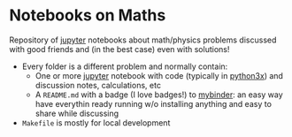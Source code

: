 # Notebooks on Maths

Repository of [jupyter] notebooks about math/physics problems discussed with good friends and (in the best case) even with  solutions!

- Every folder is a different problem and normally contain:
  - One or more [jupyter] notebook with code (typically in [python3x]) and discussion notes, calculations, etc
  - A ``README.md`` with a badge (I love badges!) to [mybinder]: an easy way have everythin ready running w/o installing anything and easy to share while discussing
- ``Makefile`` is mostly for local development


[jupyter]:https://jupyter.org
[mybinder]:https://mybinder.org/
[python3x]:https://docs.python.org/3/
